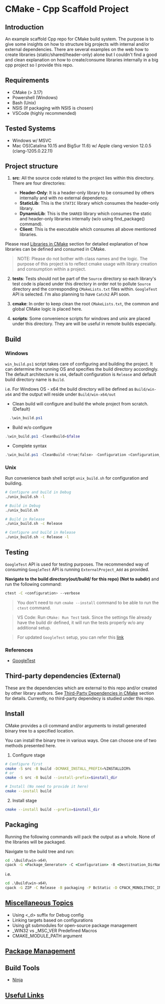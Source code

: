 # CMake - Cpp Scaffold Project
## Introduction
An example scaffold Cpp repo for CMake build system. The purpose is to give some insights on how to structure big projects with internal and/or external dependencies. There are several examples on the web how to create libraries (static/shared/header-only) alone but I couldn't find a good and clean explanation on how to create/consume libraries internally in a big cpp project so I provide this repo.

## Requirements
- CMake (> 3.17)
- Powershell (Windows)
- Bash (Unix)
- NSIS (If packaging with NSIS is chosen)
- VSCode (highly recommended)

## Tested Systems
- Windows w/ MSVC
- Mac OS(Catalina 10.15 and BigSur 11.6) w/ Apple clang version 12.0.5 (clang-1205.0.22.11)

## Project structure
1. **src**: All the source code related to the project lies within this directory. There are four directories:

    - **Header-Only**: It is a header-only library to be consumed by others internally and with no external dependency.
    - **StaticLib**: This is the `STATIC` library which consumes the header-only library.
    - **DynamicLib**: This is the `SHARED` library which consumes the static and header-only libraries internally (w/o using find_package() command).
    - **Client**: This is the executable which consumes all above mentioned libraries.

Please read [Libraries in CMake](doc/libraries_in_cmake.md) section for detailed explanation of how libraries can be defined and consumed in CMake.

> NOTE: Please do not bother with class names and the logic. The purpose of this project is to reflect cmake usage with library creation and consumption within a project.

2. **tests**: Tests should not be part of the `Source` directory so each library's test code is placed under this directory in order not to pollute `Source` directory and the corresponding `CMakeLists.txt` files within. `GoogleTest` API is selected. I'm also planning to have `Catch2` API soon.

3. **cmake**: In order to keep clean the root `CMakeLists.txt`, the common and global CMake logic is placed here.

4. **scripts**: Some convenience scripts for windows and unix are placed under this directory. They are will be useful in remote builds especially.
## Build

### Windows
`win_build.ps1` script takes care of configuring and building the project. It can determine the running OS and specifies the build directory accordingly. The default architecture is `x64`, default configuration is `Release` and default build directory name is `Build`.

i.e. For Windows OS - x64 the build directory will be defined as `Build/win-x64` and the output will reside under `Build/win-x64/out`

- Clean build will configure and build the whole project from scratch. (Default)

```powershell
  .\win_build.ps1
```

- Build w/o configure
```powershell
.\win_build.ps1 -CleanBuild=$false
```

- Complete syntax
```powershell
.\win_build.ps1 -CleanBuild <true|false> -Configuration <Configuration_of_choice> -BuildDir <Top_Build_Dir_Name> -Platform <x86|x64>
```
### Unix
Run convenience bash shell script `unix_build.sh` for configuration and building.
```bash
# Configure and build in Debug
./unix_build.sh -l

# Build in Debug
./unix_build.sh

# Build in Release
./unix_build.sh -c Release

# Configure and build in Release
./unix_build.sh -c Release -l
```
## Testing
`GoogleTest` API is used for testing purposes. The recommended way of consuming `GoogleTest` API is running `ExternalProject_Add` as provided.

**Navigate to the build directory(out/build/ for this repo) (Not to <Configuration> subdir)** and run the following command:
```bash
ctest -C <configuration> --verbose
```
> You don't need to run `cmake --install` command to be able to run the `ctest` command.

> VS Code: Run `CMake: Run Test` task. Since the settings file already have the build dir defined, it will run the tests properly w/o any additional setup.

> For updated `GoogleTest` setup, you can refer this [link](https://google.github.io/googletest/quickstart-cmake.html)
### References
- [GoogleTest](https://cliutils.gitlab.io/modern-cmake/chapters/testing/googletest.html)
## Third-party dependencies (External)
These are the dependencies which are external to this repo and/or created by other library authors. See [Third-Party Dependencies in CMake](doc/DependenciesCMake.md) section for details. Currently, no third-party dependecy is studied under this repo.

## Install
CMake provides a cli command and/or arguments to install generated binary tree to a specified location.

You can install the binary tree in various ways. One can choose one of two methods presented here.
1. Configure stage
```bash
# Configure first
cmake -S src -B build -DCMAKE_INSTALL_PREFIX=%INSTALLDIR%
# or
cmake -S src -B build --install-prefix=$install_dir

# Install (No need to provide it here)
cmake --install build
```
2. Install stage
```bash
cmake --install build --prefix=$install_dir
```
## Packaging
Running the following commands will pack the output as a whole. None of the libraries will be packaged.

Navigate to the build tree and run:
```cmd
cd .\Build\win-x64\
cpack -G <Package_Generator> -C <Configuration> -B <Destitnation_DirName_For_Packaging> -P <Project_Name> -D CPACK_MONOLITHIC_INSTALL=1 --verbose
```

i.e.
```cmd
cd .\Build\win-x64\
cpack -G ZIP -C Release -B packaging -P BcStatic -D CPACK_MONOLITHIC_INSTALL=1 --verbose
```

## [Miscellaneous Topics](doc/Misc.md)
- Using <_d> suffix for Debug config
- Linking targets based on configurations
- Using git submodules for open-source package management
- _WIN32 vs _MSC_VER Predefined Macros
- CMAKE_MODULE_PATH argument
## [Package Management](doc/PackageManagement.md)

## Build Tools
- [Ninja](doc/build_tools/ninja.md)
## [Useful Links](doc/Links.md)

